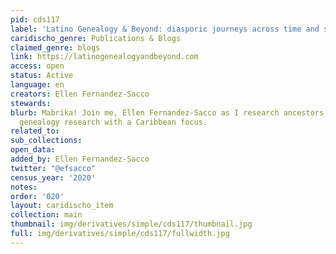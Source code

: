 ```yaml
---
pid: cds117
label: 'Latino Genealogy & Beyond: diasporic journeys across time and space'
caridischo_genre: Publications & Blogs
claimed_genre: blogs
link: https://latinogenealogyandbeyond.com
access: open
status: Active
language: en
creators: Ellen Fernandez-Sacco
stewards:
blurb: Mabrika! Join me, Ellen Fernandez-Sacco as I research ancestors and discuss
  genealogy research with a Caribbean focus.
related_to:
sub_collections:
open_data:
added_by: Ellen Fernandez-Sacco
twitter: "@efsacco"
census_year: '2020'
notes:
order: '020'
layout: caridischo_item
collection: main
thumbnail: img/derivatives/simple/cds117/thumbnail.jpg
full: img/derivatives/simple/cds117/fullwidth.jpg
---
```

